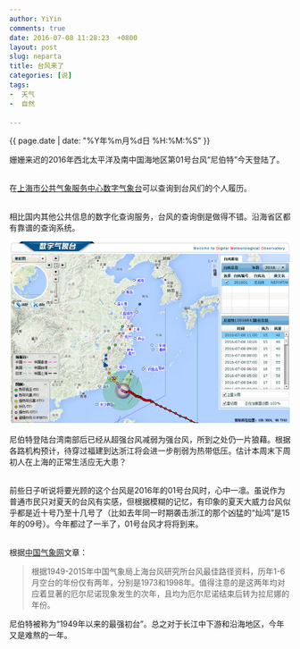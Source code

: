 ```yaml
---
author: YiYin
comments: true
date: 2016-07-08 11:28:23  +0800
layout: post
slug: neparta
title: 台风来了
categories: [说]
tags:
-  天气
-  自然

---
```

<div class="saying">
<div class="timestamp">{{ page.date | date: "%Y年%m月%d日 %H:%M:%S" }}</div>

姗姗来迟的2016年西北太平洋及南中国海地区第01号台风“尼伯特”今天登陆了。<br><br>

在<a href="http://www.soweather.com/gisstat.html" target="_blank">上海市公共气象服务中心数字气象台</a>可以查询到台风们的个人履历。<br><br>

相比国内其他公共信息的数字化查询服务，台风的查询倒是做得不错。沿海省区都有靠谱的查询系统。

<img src="/public/images/neparta.jpg" alt=""><br>

尼伯特登陆台湾南部后已经从超强台风减弱为强台风，所到之处仍一片狼藉。根据各路机构预计，待穿过福建到达浙江将会进一步削弱为热带低压。估计本周末下周初人在上海的正常生活应无大患？<br><br>

前些日子听说将要光顾的这个台风是2016年的01号台风时，心中一凛。虽说作为普通市民只对夏天的台风有实感，但根据模糊的记忆，有印象的夏天大威力台风似乎都是近十号乃至十几号了（比如去年同一时期袭击浙江的那个凶猛的“灿鸿”是15年的09号）。今年都过了一半了，01号台风才将将到来。<br><br>

根据<a href="http://www.cma.gov.cn/kppd/kppdsytj/201607/t20160704_315803.html" target="_blank">中国气象网</a>文章：

<blockquote>根据1949-2015年中国气象局上海台风研究所台风最佳路径资料，历年1-6月空台的年份仅有两年，分别是1973和1998年。值得注意的是这两年均对应着显著的厄尔尼诺现象发生的次年，且均为厄尔尼诺结束后转为拉尼娜的年份。</blockquote>

尼伯特被称为“1949年以来的最强初台”。总之对于长江中下游和沿海地区，今年又是难熬的一年。
</div>

